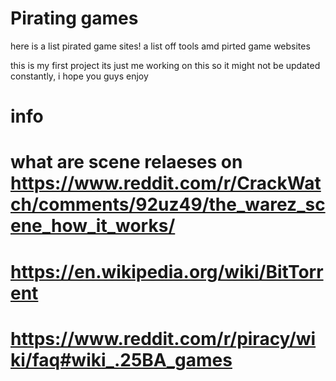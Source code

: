# Pirating games 
here is a list pirated game sites! 
a list off tools amd pirted game websites

this is my first project its just me working on this so it might not be updated constantly, i hope you guys enjoy

# info
# what are scene relaeses on https://www.reddit.com/r/CrackWatch/comments/92uz49/the_warez_scene_how_it_works/
# https://en.wikipedia.org/wiki/BitTorrent
# https://www.reddit.com/r/piracy/wiki/faq#wiki_.25BA_games
